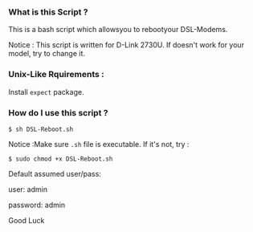 <h3>What is this Script ?</h3>

This is a bash script which allowsyou  to rebootyour DSL-Modems.

Notice : This script is written for D-Link 2730U. If doesn't work for your model, try to change it.

<h3>Unix-Like Rquirements :</h3>

Install `expect` package.

<h3>How do I use this script ?</h3>

`$ sh DSL-Reboot.sh`


Notice :Make sure `.sh` file is executable. If it's not, try :

`$ sudo chmod +x DSL-Reboot.sh`

Default assumed user/pass:

user: admin

password: admin


Good Luck
